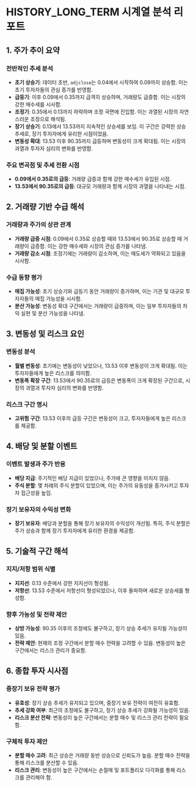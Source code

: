 # HISTORY_LONG_TERM 시계열 분석 리포트

## 1. 주가 추이 요약

### 전반적인 추세 분석
- **초기 상승기**: 데이터 초반, `adjclose`는 0.04에서 시작하여 0.09까지 상승함. 이는 초기 투자자들의 관심 증가를 반영함.
- **급등기**: 이후 0.09에서 0.35까지 급격히 상승하며, 거래량도 급증함. 이는 시장의 강한 매수세를 시사함.
- **조정기**: 0.35에서 0.13까지 하락하며 조정 국면에 진입함. 이는 과열된 시장의 자연스러운 조정으로 해석됨.
- **장기 상승기**: 0.13에서 13.53까지 지속적인 상승세를 보임. 이 구간은 강력한 상승 추세로, 장기 투자자에게 유리한 시점이었음.
- **변동성 확대**: 13.53 이후 90.35까지 급등하며 변동성이 크게 확대됨. 이는 시장의 과열과 투자자 심리의 변화를 반영함.

### 주요 변곡점 및 추세 전환 시점
- **0.09에서 0.35로의 급등**: 거래량 급증과 함께 강한 매수세가 유입된 시점.
- **13.53에서 90.35로의 급등**: 대규모 거래량과 함께 시장의 과열을 나타내는 시점.

## 2. 거래량 기반 수급 해석

### 거래량과 주가의 상관 관계
- **거래량 급증 시점**: 0.09에서 0.35로 상승할 때와 13.53에서 90.35로 상승할 때 거래량이 급증함. 이는 강한 매수세와 시장의 관심 증가를 나타냄.
- **거래량 감소 시점**: 조정기에는 거래량이 감소하며, 이는 매도세가 약화되고 있음을 시사함.

### 수급 동향 평가
- **매집 가능성**: 초기 상승기와 급등기 동안 거래량이 증가하며, 이는 기관 및 대규모 투자자들의 매집 가능성을 시사함.
- **분산 가능성**: 변동성 확대 구간에서는 거래량이 급증하며, 이는 일부 투자자들의 차익 실현 및 분산 가능성을 나타냄.

## 3. 변동성 및 리스크 요인

### 변동성 분석
- **월별 변동성**: 초기에는 변동성이 낮았으나, 13.53 이후 변동성이 크게 확대됨. 이는 투자자들에게 높은 리스크를 의미함.
- **변동폭 확장 구간**: 13.53에서 90.35로의 급등은 변동폭이 크게 확장된 구간으로, 시장의 과열과 투자자 심리의 변화를 반영함.

### 리스크 구간 명시
- **고위험 구간**: 13.53 이후의 급등 구간은 변동성이 크고, 투자자들에게 높은 리스크를 제공함.

## 4. 배당 및 분할 이벤트

### 이벤트 발생과 주가 반응
- **배당 지급**: 주기적인 배당 지급이 있었으나, 주가에 큰 영향을 미치지 않음.
- **주식 분할**: 몇 차례의 주식 분할이 있었으며, 이는 주가의 유동성을 증가시키고 투자자 접근성을 높임.

### 장기 보유자의 수익성 변화
- **장기 보유자**: 배당과 분할을 통해 장기 보유자의 수익성이 개선됨. 특히, 주식 분할은 주가 상승과 함께 장기 투자자에게 유리한 환경을 제공함.

## 5. 기술적 구간 해석

### 지지/저항 범위 식별
- **지지선**: 0.13 수준에서 강한 지지선이 형성됨.
- **저항선**: 13.53 수준에서 저항선이 형성되었으나, 이후 돌파하며 새로운 상승세를 형성함.

### 향후 가능성 및 전략 제안
- **상방 가능성**: 90.35 이후의 조정에도 불구하고, 장기 상승 추세가 유지될 가능성이 있음.
- **전략 제안**: 현재의 조정 구간에서 분할 매수 전략을 고려할 수 있음. 변동성이 높은 구간에서는 리스크 관리가 중요함.

## 6. 종합 투자 시사점

### 중장기 보유 전략 평가
- **유효성**: 장기 상승 추세가 유지되고 있으며, 중장기 보유 전략이 여전히 유효함.
- **추세 강화 여부**: 최근의 조정에도 불구하고, 장기 상승 추세가 강화될 가능성이 있음.
- **리스크 분산 전략**: 변동성이 높은 구간에서는 분할 매수 및 리스크 관리 전략이 필요함.

### 구체적 투자 제안
- **분할 매수 고려**: 최근 상승은 거래량 동반 상승으로 신뢰도가 높음. 분할 매수 전략을 통해 리스크를 분산할 수 있음.
- **리스크 관리**: 변동성이 높은 구간에서는 손절매 및 포트폴리오 다각화를 통해 리스크를 관리해야 함.
